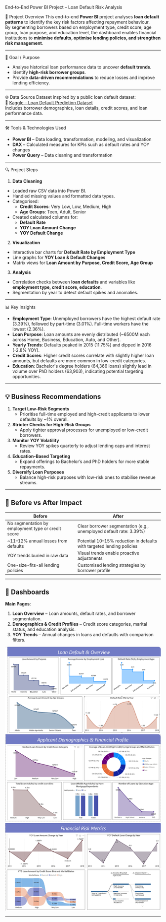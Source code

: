 End-to-End Power BI Project – Loan Default Risk Analysis

📌 Project Overview
This end-to-end **Power BI** project analyses **loan default patterns** to identify the key risk factors affecting repayment behaviour.  
By segmenting borrowers based on employment type, credit score, age group, loan purpose, and education level, the dashboard enables financial institutions to **minimise defaults, optimise lending policies, and strengthen risk management**.

---

🎯 Goal / Purpose
- Analyse historical loan performance data to uncover **default trends**.
- Identify **high-risk borrower groups**.
- Provide **data-driven recommendations** to reduce losses and improve lending efficiency.

---

🌐 Data Source
Dataset inspired by a public loan default dataset:  
🔗 [Kaggle – Loan Default Prediction Dataset](https://www.kaggle.com/datasets/nikhil1e9/loan-default)  
Includes borrower demographics, loan details, credit scores, and loan performance data.

---

🛠 Tools & Technologies Used
- **Power BI** – Data loading, transformation, modeling, and visualization
- **DAX** – Calculated measures for KPIs such as default rates and YOY changes
- **Power Query** – Data cleaning and transformation

---

🔍 Project Steps
1. **Data Cleaning**
- Loaded raw CSV data into Power BI.
- Handled missing values and formatted data types.
- Categorised:
  - **Credit Scores**: Very Low, Low, Medium, High
  - **Age Groups**: Teen, Adult, Senior
- Created calculated columns for:
  - **Default Rate**
  - **YOY Loan Amount Change**
  - **YOY Default Change**

2. **Visualization**
- Interactive bar charts for **Default Rate by Employment Type**
- Line graphs for **YOY Loan & Default Changes**
- Matrix views for **Loan Amount by Purpose, Credit Score, Age Group**

3. **Analysis**
- Correlation checks between **loan defaults** and variables like **employment type, credit score, education**.
- Segmentation by year to detect default spikes and anomalies.

---

📊 Key Insights
- **Employment Type**: Unemployed borrowers have the highest default rate (3.39%), followed by part-time (3.01%). Full-time workers have the lowest (2.36%).
- **Loan Purpose**: Loan amounts are evenly distributed (~6500M each across Home, Business, Education, Auto, and Other).
- **Yearly Trends**: Defaults peaked in 2015 (11.75%) and dipped in 2016 (-2.8% YOY).
- **Credit Scores**: Higher credit scores correlate with slightly higher loan amounts, but defaults are more common in low-credit categories.
- **Education**: Bachelor's degree holders (64,366 loans) slightly lead in volume over PhD holders (63,903), indicating potential targeting opportunities.

---

## 💡 Business Recommendations
1. **Target Low-Risk Segments**  
   - Prioritise full-time employed and high-credit applicants to lower defaults by ~1% overall.
2. **Stricter Checks for High-Risk Groups**  
   - Apply tighter approval processes for unemployed or low-credit borrowers.
3. **Monitor YOY Volatility**  
   - Review YOY spikes quarterly to adjust lending caps and interest rates.
4. **Education-Based Targeting**  
   - Expand offerings to Bachelor’s and PhD holders for more stable repayments.
5. **Diversify Loan Purposes**  
   - Balance high-risk purposes with low-risk ones to stabilise revenue streams.

---

## 🔄 Before vs After Impact
| **Before** | **After** |
|------------|-----------|
| No segmentation by employment type or credit score | Clear borrower segmentation (e.g., unemployed default rate: 3.39%) |
| ~11–12% annual losses from defaults | Potential 10–15% reduction in defaults with targeted lending policies |
| YOY trends buried in raw data | Visual trends enable proactive adjustments |
| One-size-fits-all lending policies | Customised lending strategies by borrower profile |

---

## 📌 Dashboards
**Main Pages**:
1. **Loan Overview** – Loan amounts, default rates, and borrower segmentation.
2. **Demographics & Credit Profiles** – Credit score categories, marital status, and education analysis.
3. **YOY Trends** – Annual changes in loans and defaults with comparison filters.

![image link](https://github.com/Gitrohinihub/Loan_Default-project/blob/c3c86449e23e2263c9a72747faee4c11db7faf83/Loan%20Default%20Overview.png)
![image link](https://github.com/Gitrohinihub/Loan_Default-project/blob/c3c86449e23e2263c9a72747faee4c11db7faf83/Applicant%20Demographics%20%26%20Financial%20Profile%20.png)
![image link](https://github.com/Gitrohinihub/Loan_Default-project/blob/c3c86449e23e2263c9a72747faee4c11db7faf83/Financial%20Risk%20Metrics.png)

---


